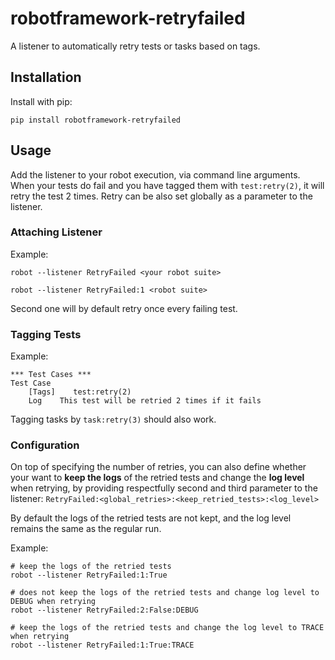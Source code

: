 # robotframework-retryfailed

A listener to automatically retry tests or tasks based on tags.

## Installation

Install with pip:

    pip install robotframework-retryfailed

## Usage

Add the listener to your robot execution, via command line arguments.
When your tests do fail and you have tagged them with `test:retry(2)`, it will retry the test 2 times.
Retry can be also set globally as a parameter to the listener.

### Attaching Listener

Example:

    robot --listener RetryFailed <your robot suite>

    robot --listener RetryFailed:1 <robot suite>

Second one will by default retry once every failing test.

### Tagging Tests

Example:

    *** Test Cases ***
    Test Case
        [Tags]    test:retry(2)
        Log    This test will be retried 2 times if it fails

Tagging tasks by `task:retry(3)` should also work.

### Configuration

On top of specifying the number of retries, you can also define whether your want to **keep the logs** of the retried tests and change the **log level** when retrying, by providing respectfully second and third parameter to the listener: `RetryFailed:<global_retries>:<keep_retried_tests>:<log_level>`

By default the logs of the retried tests are not kept, and the log level remains the same as the regular run.

Example:

    # keep the logs of the retried tests
    robot --listener RetryFailed:1:True

    # does not keep the logs of the retried tests and change log level to DEBUG when retrying
    robot --listener RetryFailed:2:False:DEBUG

    # keep the logs of the retried tests and change the log level to TRACE when retrying
    robot --listener RetryFailed:1:True:TRACE
